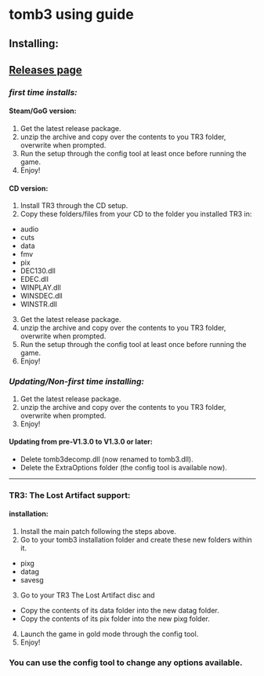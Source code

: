 # tomb3 using guide

## Installing:

## [Releases page](https://github.com/Trxyebeep/tomb3/releases)

### *first time installs:*

#### Steam/GoG version:
1. Get the latest release package.
2. unzip the archive and copy over the contents to you TR3 folder, overwrite when prompted.
3. Run the setup through the config tool at least once before running the game.
4. Enjoy!

#### CD version:
1. Install TR3 through the CD setup.
2. Copy these folders/files from your CD to the folder you installed TR3 in:
- audio
- cuts
- data
- fmv
- pix
- DEC130.dll
- EDEC.dll
- WINPLAY.dll
- WINSDEC.dll
- WINSTR.dll
3. Get the latest release package.
4. unzip the archive and copy over the contents to you TR3 folder, overwrite when prompted.
5. Run the setup through the config tool at least once before running the game.
6. Enjoy!

### *Updating/Non-first time installing:*
1. Get the latest release package.
2. unzip the archive and copy over the contents to you TR3 folder, overwrite when prompted.
3. Enjoy!

#### Updating from pre-V1.3.0 to V1.3.0 or later:
- Delete tomb3decomp.dll (now renamed to tomb3.dll).
- Delete the ExtraOptions folder (the config tool is available now).
------------------------

### TR3: The Lost Artifact support:

#### installation:
1. Install the main patch following the steps above.
2. Go to your tomb3 installation folder and create these new folders within it.
- pixg
- datag
- savesg
3. Go to your TR3 The Lost Artifact disc and
- Copy the contents of its data folder into the new datag folder.
- Copy the contents of its pix folder into the new pixg folder.
4. Launch the game in gold mode through the config tool.
5. Enjoy!

### You can use the config tool to change any options available.